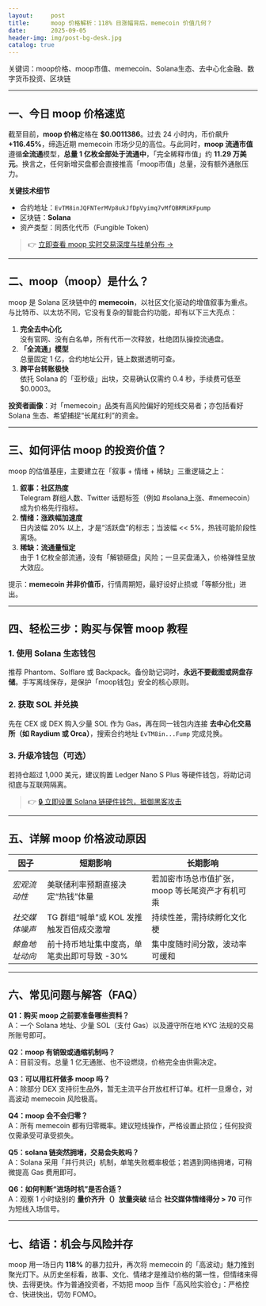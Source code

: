 ```yaml
---
layout:     post
title:      moop 价格解析：118% 日涨幅背后，memecoin 价值几何？
date:       2025-09-05
header-img: img/post-bg-desk.jpg
catalog: true
---
```


关键词：moop价格、moop市值、memecoin、Solana生态、去中心化金融、数字货币投资、区块链

---

## 一、今日 moop 价格速览

截至目前，**moop 价格**定格在 **$0.0011386**。过去 24 小时内，币价飙升 **+116.45%**，缔造近期 memecoin 市场少见的高位。与此同时，**moop 流通市值**遵循**全流通**模型，**总量 1 亿枚全部处于流通中**，「完全稀释市值」约 **11.29 万美元**。换言之，任何新增买盘都会直接推高「moop市值」总量，没有额外通胀压力。

**关键技术细节**
- 合约地址：`EvTM8inJQFNTerMVp8ukJfDpVyimq7vMfQBRMiKFpump`
- 区块链：**Solana**  
- 资产类型：同质化代币（Fungible Token）

> 👉 [立即查看 moop 实时交易深度与挂单分布 →](https://okxdog.com/)  

---

## 二、moop（moop）是什么？

moop 是 Solana 区块链中的 **memecoin**，以社区文化驱动的增值叙事为重点。与比特币、以太坊不同，它没有复杂的智能合约功能，却有以下三大亮点：

1. **完全去中心化**  
   没有官网、没有白名单，所有代币一次释放，杜绝团队操控流通盘。
2. **「全流通」模型**  
   总量固定 1 亿，合约地址公开，链上数据透明可查。
3. **跨平台转账极快**  
   依托 Solana 的「亚秒级」出块，交易确认仅需约 0.4 秒，手续费可低至 $0.0003。

**投资者画像**：对「memecoin」品类有高风险偏好的短线交易者；亦包括看好 Solana 生态、希望捕捉“长尾红利”的资金。

---

## 三、如何评估 moop 的投资价值？

moop 的估值基座，主要建立在「叙事 + 情绪 + 稀缺」三重逻辑之上：

1. **叙事：社区热度**  
   Telegram 群组人数、Twitter 话题标签（例如 #solana上涨、#memecoin）成为价格先行指标。
2. **情绪：涨跌幅加速度**  
   日内波幅 20% 以上，才是“活跃盘”的标志；当波幅 << 5%，热钱可能阶段性离场。
3. **稀缺：流通量恒定**  
   由于 1 亿枚全部流通，没有「解锁砸盘」风险；一旦买盘涌入，价格弹性呈放大效应。

提示：**memecoin 并非价值币**，行情周期短，最好设好止损或「等额分批」进出。

---

## 四、轻松三步：购买与保管 moop 教程

### 1. 使用 Solana 生态钱包  
推荐 Phantom、Solflare 或 Backpack。备份助记词时，**永远不要截图或网盘存储**。手写离线保存，是保护「moop钱包」安全的核心原则。

### 2. 获取 SOL 并兑换  
先在 CEX 或 DEX 购入少量 SOL 作为 Gas，再在同一钱包内连接 **去中心化交易所（如 Raydium 或 Orca）**，搜索合约地址 `EvTM8in...Fump` 完成兑换。

### 3. 升级冷钱包（可选）  
若持仓超过 1,000 美元，建议购置 Ledger Nano S Plus 等硬件钱包，将助记词彻底与互联网隔离。

> 👉 [🔒 立即设置 Solana 链硬件钱包，抵御黑客攻击](https://okxdog.com/)

---

## 五、详解 moop 价格波动原因

| 因子 | 短期影响 | 长期影响 |
|---|---|---|
| *宏观流动性* | 美联储利率预期直接决定“热钱”体量 | 若加密市场总市值扩张，moop 等长尾资产才有机可乘 |
| *社交媒体噪声* | TG 群组“喊单”或 KOL 发推触发百倍成交激增 | 持续性差，需持续孵化文化梗 |
| *鲸鱼地址动向* | 前十持币地址集中度高，单笔卖出即可导致 -30% | 集中度随时间分散，波动率可缓和 |

---

## 六、常见问题与解答（FAQ）

**Q1：购买 moop 之前要准备哪些资料？**  
A：一个 Solana 地址、少量 SOL（支付 Gas）以及遵守所在地 KYC 法规的交易所账号即可。

**Q2：moop 有销毁或通缩机制吗？**  
A：目前没有。总量 1 亿无通胀、也不设燃烧，价格完全由供需决定。

**Q3：可以用杠杆做多 moop 吗？**  
A：除部分 DEX 支持衍生品外，暂无主流平台开放杠杆订单。杠杆一旦爆仓，对高波动 memecoin 风险极高。

**Q4：moop 会不会归零？**  
A：所有 memecoin 都有归零概率。建议短线操作，严格设置止损位；任何投资仅需承受可承受损失。

**Q5：solana 链突然拥堵，交易会失败吗？**  
A：Solana 采用「并行共识」机制，单笔失败概率极低；若遇到网络拥堵，可稍微提高 Gas 费用即可。

**Q6：如何判断“进场时机”是否合适？**  
A：观察 1 小时级别的 **量价齐升（）放量突破** 结合 **社交媒体情绪得分 > 70** 可作为短线入场信号。

---

## 七、结语：机会与风险并存

moop 用一场日内 **118%** 的暴力拉升，再次将 memecoin 的「高波动」魅力推到聚光灯下。从历史坐标看，故事、文化、情绪才是推动价格的第一性，但情绪来得快、去得更快。作为普通投资者，不妨把 moop 当作「高风险实验仓」：严格控仓、快进快出，切勿 FOMO。